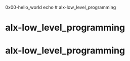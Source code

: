 0x00-hello_world
echo # alx-low_level_programming
# alx-low_level_programming
# alx-low_level_programming
